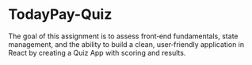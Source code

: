 # TodayPay-Quiz
The goal of this assignment is to assess front‐end fundamentals, state management, and the ability to build a clean, user‐friendly application in React by creating a Quiz App with scoring and results.
